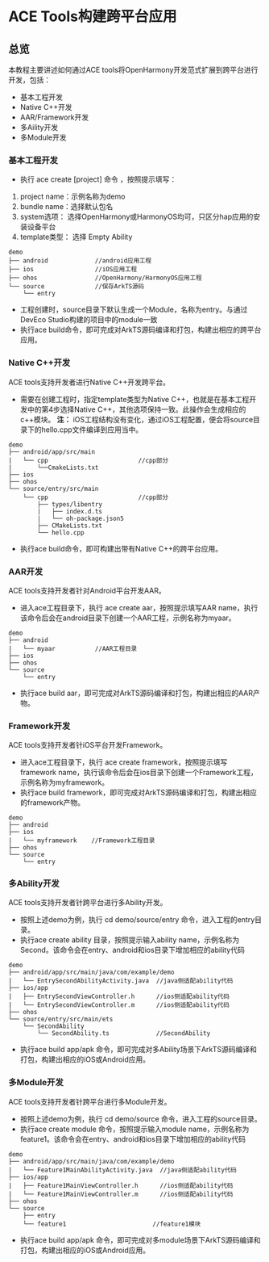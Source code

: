 # ACE Tools构建跨平台应用

## 总览

本教程主要讲述如何通过ACE tools将OpenHarmony开发范式扩展到跨平台进行开发，包括：

* 基本工程开发
* Native C++开发
* AAR/Framework开发
* 多Aility开发
* 多Module开发

### 基本工程开发
* 执行 ace create [project] 命令 ，按照提示填写：
1. project name：示例名称为demo
2. bundle name：选择默认包名
3. system选项： 选择OpenHarmony或HarmonyOS均可，只区分hap应用的安装设备平台
4. template类型： 选择 Empty Ability
```
demo
├── android             //android应用工程            
├── ios                 //iOS应用工程                              
├── ohos                //OpenHarmony/HarmonyOS应用工程
└── source              //保存ArkTS源码
    └── entry 
```
* 工程创建时，source目录下默认生成一个Module，名称为entry。与通过DevEco Studio构建的项目中的module一致
* 执行ace build命令，即可完成对ArkTS源码编译和打包，构建出相应的跨平台应用。
### Native C++开发
ACE tools支持开发者进行Native C++开发跨平台。
* 需要在创建工程时，指定template类型为Native C++，也就是在基本工程开发中的第4步选择Native C++，其他选项保持一致。此操作会生成相应的c++模块。
**注：** iOS工程结构没有变化，通过iOS工程配置，便会将source目录下的hello.cpp文件编译到应用当中。 
```
demo
├── android/app/src/main
|   └── cpp                         //cpp部分
|       └──CmakeLists.txt                       
├── ios                                             
├── ohos                
└── source/entry/src/main              
    └── cpp                         //cpp部分
        ├── types/libentry
        |   ├── index.d.ts 
        |   └── oh-package.json5
        ├── CMakeLists.txt
        └── hello.cpp 
```
* 执行ace build命令，即可构建出带有Native C++的跨平台应用。
### AAR开发
ACE tools支持开发者针对Android平台开发AAR。
* 进入ace工程目录下，执行 ace create aar，按照提示填写AAR name，执行该命令后会在android目录下创建一个AAR工程，示例名称为myaar。
```
demo
├── android                        
|   └── myaar           //AAR工程目录
├── ios                                               
├── ohos                
└── source              
    └── entry 
```
* 执行ace build aar，即可完成对ArkTS源码编译和打包，构建出相应的AAR产物。
### Framework开发
ACE tools支持开发者针iOS平台开发Framework。
* 进入ace工程目录下，执行 ace create framework，按照提示填写framework name，执行该命令后会在ios目录下创建一个Framework工程，示例名称为myframework。
* 执行ace build framework，即可完成对ArkTS源码编译和打包，构建出相应的framework产物。
```
demo
├── android                        
├── ios
|   └── myframework    //Framework工程目录                                             
├── ohos                
└── source              
    └── entry 
```
### 多Ability开发
ACE tools支持开发者针跨平台进行多Ability开发。
* 按照上述demo为例，执行 cd demo/source/entry 命令，进入工程的entry目录。
* 执行ace create ability 目录，按照提示输入ability name，示例名称为Second。该命令会在entry、android和ios目录下增加相应的ability代码
```
demo
├── android/app/src/main/java/com/example/demo
|   └── EntrySecondAbilityActivity.java  //java侧适配ability代码                   
├── ios/app
|   ├── EntrySecondViewController.h      //ios侧适配ability代码
|   └── EntrySecondViewController.m      //ios侧适配ability代码                        
├── ohos                
└── source/entry/src/main/ets              
    └── SecondAbility
        └── SecondAbility.ts             //SecondAbility
```
* 执行ace build app/apk 命令，即可完成对多Ability场景下ArkTS源码编译和打包，构建出相应的iOS或Android应用。
### 多Module开发
ACE tools支持开发者针跨平台进行多Module开发。
* 按照上述demo为例，执行 cd demo/source 命令，进入工程的source目录。
* 执行ace create module 命令，按照提示输入module name，示例名称为feature1。该命令会在entry、android和ios目录下增加相应的ability代码
```
demo
├── android/app/src/main/java/com/example/demo
|   └── Feature1MainAbilityActivity.java  //java侧适配ability代码                   
├── ios/app
|   ├── Feature1MainViewController.h      //ios侧适配ability代码
|   └── Feature1MainViewController.m      //ios侧适配ability代码                        
├── ohos                
└── source
    ├── entry      
    └── feature1                        //feature1模块
```
* 执行ace build app/apk 命令，即可完成对多module场景下ArkTS源码编译和打包，构建出相应的iOS或Android应用。